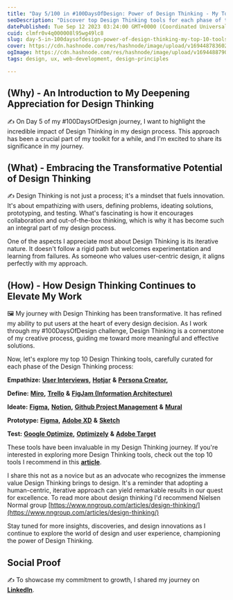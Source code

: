 ```yaml
---
title: "Day 5/100 in #100DaysOfDesign: Power of Design Thinking - My Top 10 Tools"
seoDescription: "Discover top Design Thinking tools for each phase of the process, including Figma, Hotjar, and Google Optimize. #DesignThinking #UX #Tools"
datePublished: Tue Sep 12 2023 03:24:00 GMT+0000 (Coordinated Universal Time)
cuid: clmfr0v4q000008l95wg49lc8
slug: day-5-in-100daysofdesign-power-of-design-thinking-my-top-10-tools
cover: https://cdn.hashnode.com/res/hashnode/image/upload/v1694487836027/7e8bc9c9-1322-447d-92d6-39f5249d331f.png
ogImage: https://cdn.hashnode.com/res/hashnode/image/upload/v1694488790710/bd02ab04-6e12-4a06-8dbd-ea348b72224f.png
tags: design, ux, web-development, design-principles

---
```


## **(Why) - An Introduction to My Deepening Appreciation for Design Thinking**

✍️ On Day 5 of my #100DaysOfDesign journey, I want to highlight the incredible impact of Design Thinking in my design process. This approach has been a crucial part of my toolkit for a while, and I'm excited to share its significance in my journey.

## **(What) - Embracing the Transformative Potential of Design Thinking**

✍️ Design Thinking is not just a process; it's a mindset that fuels innovation. It's about empathizing with users, defining problems, ideating solutions, prototyping, and testing. What's fascinating is how it encourages collaboration and out-of-the-box thinking, which is why it has become such an integral part of my design process.

One of the aspects I appreciate most about Design Thinking is its iterative nature. It doesn't follow a rigid path but welcomes experimentation and learning from failures. As someone who values user-centric design, it aligns perfectly with my approach.

## **(How) - How Design Thinking Continues to Elevate My Work**

🖼️ My journey with Design Thinking has been transformative. It has refined my ability to put users at the heart of every design decision. As I work through my #100DaysOfDesign challenge, Design Thinking is a cornerstone of my creative process, guiding me toward more meaningful and effective solutions.

Now, let's explore my top 10 Design Thinking tools, carefully curated for each phase of the Design Thinking process:

**Empathize:** [**User Interviews**](https://www.nngroup.com/articles/user-interviews/)**,** [**Hotjar**](https://www.hotjar.com/) **&** [**Persona Creator**](https://www.hubspot.com/make-my-persona)**,**

**Define:** [**Miro**](https://miro.com/)**,** [**Trello**](https://trello.com/) **&** [**FigJam (Information Architecture)**](https://www.figma.com/figjam/)

**Ideate:** [**Figma**](https://www.figma.com/)**,** [**Notion**](https://www.notion.so/)**,** [**Github Project Management**](https://github.com/features/issues) **&** [**Mural**](https://www.mural.co/)

**Prototype:** [**Figma**](https://www.figma.com/)**,** [**Adobe XD**](https://www.adobe.com/products/xd.html) **&** [**Sketch**](https://www.sketch.com/)

**Test:** [**Google Optimize**](https://optimize.google.com/)**,** [**Optimizely**](https://www.optimizely.com/) **&** [**Adobe Target**](https://business.adobe.com/ca/products/target/adobe-target.html)

These tools have been invaluable in my Design Thinking journey. If you're interested in exploring more Design Thinking tools, check out the top 10 tools I recommend in this [**article**](https://clickup.com/blog/design-thinking-tools/).

I share this not as a novice but as an advocate who recognizes the immense value Design Thinking brings to design. It's a reminder that adopting a human-centric, iterative approach can yield remarkable results in our quest for excellence. To read more about design thinking I'd recommend Nielsen Normal group [https://www.nngroup.com/articles/design-thinking/](https://www.nngroup.com/articles/design-thinking/)

Stay tuned for more insights, discoveries, and design innovations as I continue to explore the world of design and user experience, championing the power of Design Thinking.

## **Social Proof**

✍️ To showcase my commitment to growth, I shared my journey on [**LinkedIn**](https://www.linkedin.com/posts/karanbalaji_day-5100-in-100daysofdesign-power-of-design-activity-7107202503892471808-vmJj?utm_source=share&utm_medium=member_desktop).
